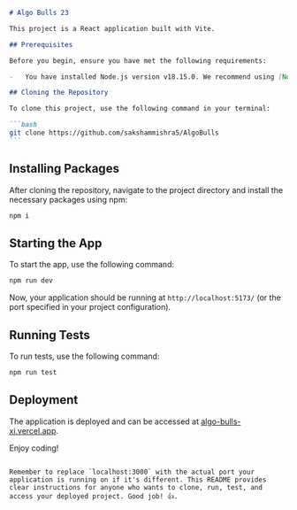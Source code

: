 ````markdown
# Algo Bulls 23

This project is a React application built with Vite.

## Prerequisites

Before you begin, ensure you have met the following requirements:

-   You have installed Node.js version v18.15.0. We recommend using [Node Version Manager (nvm)](https://github.com/nvm-sh/nvm) to easily switch between Node.js versions.

## Cloning the Repository

To clone this project, use the following command in your terminal:

```bash
git clone https://github.com/sakshammishra5/AlgoBulls
```
````

## Installing Packages

After cloning the repository, navigate to the project directory and install the necessary packages using npm:

```bash
npm i
```

## Starting the App

To start the app, use the following command:

```bash
npm run dev
```

Now, your application should be running at `http://localhost:5173/` (or the port specified in your project configuration).

## Running Tests

To run tests, use the following command:

```bash
npm run test
```

## Deployment

The application is deployed and can be accessed at [algo-bulls-xi.vercel.app](algo-bulls-xi.vercel.app).

Enjoy coding!

```

Remember to replace `localhost:3000` with the actual port your application is running on if it's different. This README provides clear instructions for anyone who wants to clone, run, test, and access your deployed project. Good job! 👍.
```

